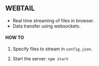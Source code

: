 ## WEBTAIL

- Real time streaming of files in browser.
- Data transfer using websockets.

#### HOW TO

1. Specify files to stream in `config.json`.

2. Start the server: `npm start`

